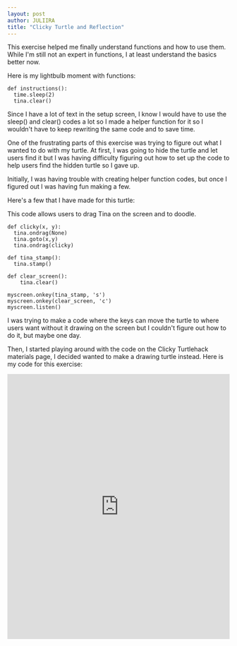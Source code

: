 ```yaml
---
layout: post
author: JULIIRA
title: "Clicky Turtle and Reflection"
---
```


This exercise helped me finally understand functions and how to use them. While
I'm still not an expert in functions, I at least understand the basics better now. 

Here is my lightbulb moment with functions:

```
def instructions():
  time.sleep(2)
  tina.clear()
```

Since I have a lot of text in the setup screen, I know I would have
to use the sleep() and clear() codes a lot so I made a helper function
for it so I wouldn't have to keep rewriting the same code and to
save time. 

One of the frustrating parts of this exercise was trying to figure out what
I wanted to do with my turtle. At first, I was going to hide the turtle
and let users find it but I was having difficulty figuring out how to
set up the code to help users find the hidden turtle so I gave up.

Initially, I was having trouble with creating helper function codes, but
once I figured out I was having fun making a few.

Here's a few that I have made for this turtle:

This code allows users to drag Tina on the screen and to doodle. 

```
def clicky(x, y):
  tina.ondrag(None)
  tina.goto(x,y)
  tina.ondrag(clicky)
```

```
def tina_stamp():
  tina.stamp()

def clear_screen():
    tina.clear()

myscreen.onkey(tina_stamp, 's')
myscreen.onkey(clear_screen, 'c')
myscreen.listen()

```
I was trying to make a code where the keys can move the turtle to where users
want without it drawing on the screen but I couldn't figure out how to do it, 
but maybe one day.


Then, I started playing around with the code on the Clicky 
Turtlehack materials page, I decided wanted to make a drawing 
turtle instead. Here is my code for this exercise:

<iframe src="https://trinket.io/embed/python/d4d780771d?start=result" width="100%" height="600" frameborder="0" marginwidth="0" marginheight="0" allowfullscreen></iframe>
